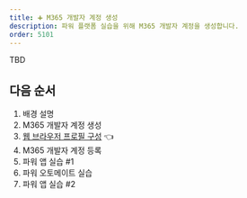 ```yaml
---
title: ➕ M365 개발자 계정 생성
description: 파워 플랫폼 실습을 위해 M365 개발자 계정을 생성합니다.
order: 5101
---
```


TBD


## 다음 순서 ##

1. 배경 설명
2. M365 개발자 계정 생성
3. [웹 브라우저 프로필 구성][handson browser profile] 👈
4. M365 개발자 계정 등록
5. 파워 앱 실습 #1
6. 파워 오토메이트 실습
7. 파워 앱 실습 #2


[handson background]: ../background
[handson m365 create]: ../m365-account-setup
[handson browser profile]: ../web-browser-setup
[handson m365 rego]: ../m365-account-registration
[handson pas 1]: ../power-apps-1
[handson pau]: ../power-automate
[handson pas 2]: ../power-apps-2
